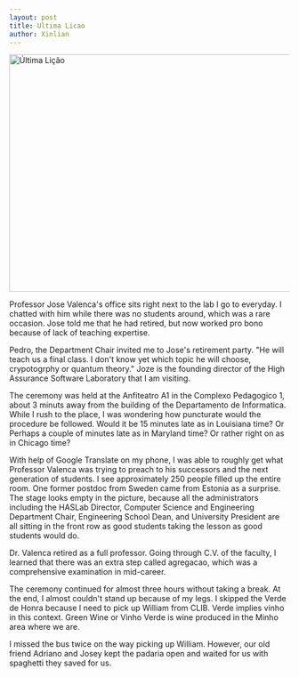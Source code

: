 ```yaml
---
layout: post
title: Ultima Licao
author: Xinlian
---
```


<a data-flickr-embed="true" href="https://www.flickr.com/photos/rosemont/48920151261/in/datetaken/" title="Última Lição de Jose Manuel Esgalhado Valenca"><img src="https://live.staticflickr.com/65535/48920151261_73846b6d6a_z.jpg" width="640" height="427" alt="Última Lição"></a><script async src="//embedr.flickr.com/assets/client-code.js" charset="utf-8"></script>

Professor Jose Valenca's office sits right next to the lab I go to everyday.  I chatted with him while there was no students around, which was a rare occasion.  Jose told me that he had retired, but now worked pro bono because of lack of teaching expertise. 

Pedro, the Department Chair invited me to Jose's retirement party.  "He will teach us a final class.  I don't know yet which topic he will choose, crypotogrphy or quantum theory."  Joze is the founding director of the High Assurance Software Laboratory that I am visiting.

The ceremony was held at the Anfiteatro A1 in the Complexo Pedagogico 1, about 3 minuts away from the building of the Departamento de Informatica.  While I rush to the place, I was wondering how puncturate would the procedure be followed.  Would it be 15 minutes late as in Louisiana time? Or Perhaps a couple of minutes late as in Maryland time? Or rather right on as in Chicago time?

With help of Google Translate on my phone, I was able to roughly get what Professor Valenca was trying to preach to his successors and the next generation of students.  I see approximately 250 people filled up the entire room.  One former postdoc from Sweden came from Estonia as a surprise.  The stage looks empty in the picture, because all the administrators including the HASLab Director, Computer Science and Engineering Department Chair, Engineering School Dean, and University President are all sitting in the front row as good students taking the lesson as good students would do.

Dr. Valenca retired as a full professor.  Going through C.V. of the faculty, I learned that there was an extra step called agregacao, which was a comprehensive examination in mid-career.

The ceremony continued for almost three hours without taking a break.  At the end, I almost couldn't stand up because of my legs.  I skipped the Verde de Honra because I need to pick up William from CLIB.  Verde implies vinho in this context.  Green Wine or Vinho Verde is wine produced in the Minho area where we are.

I missed the bus twice on the way picking up William.  However, our old friend Adriano and Josey kept the padaria open and waited for us with spaghetti they saved for us.
